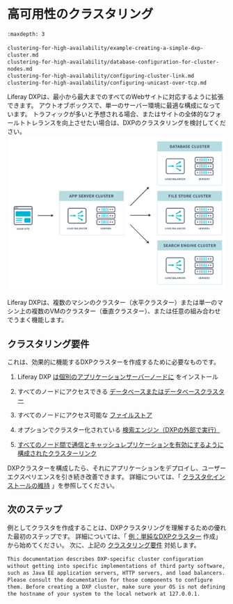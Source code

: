 # 高可用性のクラスタリング

```{toctree}
:maxdepth: 3

clustering-for-high-availability/example-creating-a-simple-dxp-cluster.md
clustering-for-high-availability/database-configuration-for-cluster-nodes.md
clustering-for-high-availability/configuring-cluster-link.md
clustering-for-high-availability/configuring-unicast-over-tcp.md
```

Liferay DXPは、最小から最大までのすべてのWebサイトに対応するように拡張できます。 アウトオブボックスで、単一のサーバー環境に最適な構成になっています。 トラフィックが多いと予想される場合、またはサイトの全体的なフォールトトレランスを向上させたい場合は、DXPのクラスタリングを検討してください。
![Liferay DXPは、必要に応じて大規模な設置に対応できるように設計されています。](./clustering-for-high-availability/images/01.png) <!-- I know this image is an oldie but I find the diagram presented in the "example creating a dxp cluster" article a lot clearer. -->

Liferay DXPは、複数のマシンのクラスター（水平クラスター）または単一のマシン上の複数のVMのクラスター（垂直クラスター）、または任意の組み合わせでうまく機能します。

## クラスタリング要件

これは、効果的に機能するDXPクラスターを作成するために必要なものです。

1.  Liferay DXP [は個別のアプリケーションサーバーノードに](../../installing_liferay.md) をインストール

2.  すべてのノードにアクセスできる [データベースまたはデータベースクラスター](./database-configuration-for-cluster-nodes.md)

3.  すべてのノードにアクセス可能な [ファイルストア](../../../system-administration/file-storage/configuring-file-storage.md)

4.  オプションでクラスター化されている [検索エンジン（DXPの外部で実行）](../../../using-search/installing-and-upgrading-a-search-engine/introduction-to-installing-a-search-engine.md)

5.  [すべてのノード間で通信とキャッシュレプリケーションを有効にするように構成されたクラスターリンク](./configuring-cluster-link.md)

DXPクラスターを構成したら、それにアプリケーションをデプロイし、ユーザーエクスペリエンスを引き続き改善できます。 詳細については、「 [クラスタ化インストールの維持](../../maintaining-a-liferay-dxp-installation/maintaining-clustered-installations/maintaining-clustered-installations.md) 」を参照してください。

## 次のステップ

例としてクラスタを作成することは、DXPクラスタリングを理解するための優れた最初のステップです。 詳細については、「 [例：単純なDXPクラスター](./example-creating-a-simple-dxp-cluster.md) 作成」から始めてください。 次に、上記の [クラスタリング要件](#clustering-requirements) 対処します。

```{note}
This documentation describes DXP-specific cluster configuration without getting into specific implementations of third party software, such as Java EE application servers, HTTP servers, and load balancers. Please consult the documentation for those components to configure them. Before creating a DXP cluster, make sure your OS is not defining the hostname of your system to the local network at 127.0.0.1.
```
